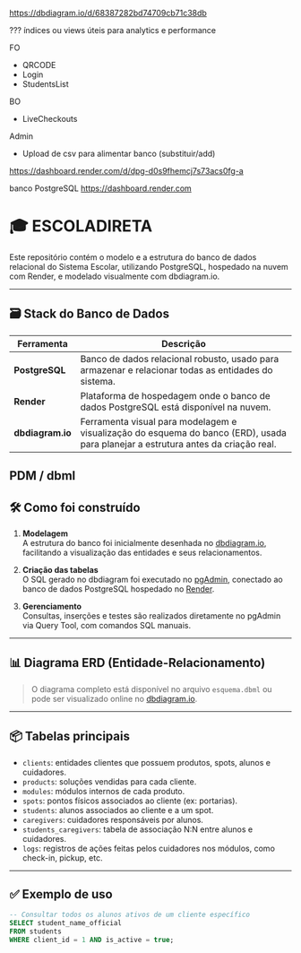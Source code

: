 https://dbdiagram.io/d/68387282bd74709cb71c38db

??? índices ou views úteis para analytics e performance

FO
- QRCODE
- Login
- StudentsList

BO
- LiveCheckouts

Admin
- Upload de csv para alimentar banco (substituir/add)


https://dashboard.render.com/d/dpg-d0s9fhemcj7s73acs0fg-a

banco PostgreSQL
https://dashboard.render.com


# 🎓 ESCOLADIRETA

Este repositório contém o modelo e a estrutura do banco de dados relacional do Sistema Escolar, utilizando PostgreSQL, hospedado na nuvem com Render, e modelado visualmente com dbdiagram.io.

---

## 🗃️ Stack do Banco de Dados

| Ferramenta     | Descrição |
|----------------|-----------|
| **PostgreSQL** | Banco de dados relacional robusto, usado para armazenar e relacionar todas as entidades do sistema. |
| **Render**     | Plataforma de hospedagem onde o banco de dados PostgreSQL está disponível na nuvem. |
| **dbdiagram.io** | Ferramenta visual para modelagem e visualização do esquema do banco (ERD), usada para planejar a estrutura antes da criação real. |
PDM / dbml
---

## 🛠️ Como foi construído

1. **Modelagem**  
   A estrutura do banco foi inicialmente desenhada no [dbdiagram.io](https://dbdiagram.io), facilitando a visualização das entidades e seus relacionamentos.

2. **Criação das tabelas**  
   O SQL gerado no dbdiagram foi executado no [pgAdmin](https://www.pgadmin.org/), conectado ao banco de dados PostgreSQL hospedado no [Render](https://render.com).

3. **Gerenciamento**  
   Consultas, inserções e testes são realizados diretamente no pgAdmin via Query Tool, com comandos SQL manuais.

---

## 📊 Diagrama ERD (Entidade-Relacionamento)

> O diagrama completo está disponível no arquivo `esquema.dbml` ou pode ser visualizado online no [dbdiagram.io](https://dbdiagram.io).

---

## 📦 Tabelas principais

- `clients`: entidades clientes que possuem produtos, spots, alunos e cuidadores.
- `products`: soluções vendidas para cada cliente.
- `modules`: módulos internos de cada produto.
- `spots`: pontos físicos associados ao cliente (ex: portarias).
- `students`: alunos associados ao cliente e a um spot.
- `caregivers`: cuidadores responsáveis por alunos.
- `students_caregivers`: tabela de associação N:N entre alunos e cuidadores.
- `logs`: registros de ações feitas pelos cuidadores nos módulos, como check-in, pickup, etc.

---

## ✅ Exemplo de uso

```sql
-- Consultar todos os alunos ativos de um cliente específico
SELECT student_name_official
FROM students
WHERE client_id = 1 AND is_active = true;
